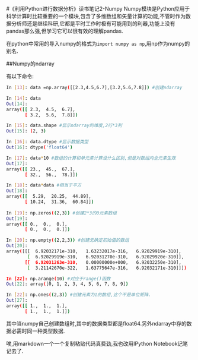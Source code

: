 #《利用Python进行数据分析》读书笔记2-Numpy
Numpy模块是Python应用于科学计算时比较重要的一个模块,包含了多维数组和矢量计算的功能,不管时作为数据分析师还是继续科研,它都是平时工作时极有可能用到的利器,功能上没有pandas那么强,但学习它可以很有效的理解pandas.

在python中常用的导入numpy的格式为`import numpy as np`,用np作为numpy的别名.

##Numpy的ndarray

有以下命令:
```bash
In [13]: data =np.array([[2.3,4.5,6.7],[3.2,5.6,7.8]]) #创建ndarray

In [14]: data
Out[14]: 
array([[ 2.3,  4.5,  6.7],
       [ 3.2,  5.6,  7.8]])

In [15]: data.shape #显示ndarray的维度,2行*3列
Out[15]: (2, 3)

In [16]: data.dtype #显示数据类型
Out[16]: dtype('float64')

In [17]: data*10 #数组的计算和单元素计算没什么区别,但是对数组内全元素生效
Out[17]: 
array([[ 23.,  45.,  67.],
       [ 32.,  56.,  78.]])

In [18]: data*data #相当于平方
Out[18]: 
array([[  5.29,  20.25,  44.89],
       [ 10.24,  31.36,  60.84]])
       
In [19]: np.zeros((2,3)) #创建2*3的0元素数组
Out[19]: 
array([[ 0.,  0.,  0.],
       [ 0.,  0.,  0.]])

In [20]: np.empty((2,2,3)) #创建无确定初始值的数组
Out[20]: 
array([[[  6.92032171e-310,   1.63232017e-316,   6.92029919e-310],
        [  6.92029919e-310,   6.92031270e-310,   6.92029920e-310]],
       [[  6.92031263e-310,   0.00000000e+000,   6.92032250e-310],
        [  3.21142670e-322,   1.63775647e-316,   6.92032171e-310]]])

In [22]: np.arange(10) #对应于range()函数
Out[22]: array([0, 1, 2, 3, 4, 5, 6, 7, 8, 9])

In [22]: np.ones((2,3)) #创建元素为1的数组,这个不是单位矩阵.
Out[27]: 
array([[ 1.,  1.,  1.],
       [ 1.,  1.,  1.]])

```

其中当numpy自己创建数组时,其中的数据类型都是float64.另外ndarray中存的数据必需时同一种类型数据.

唉,用markdown一个一个复制粘贴代码真费劲,我也改用IPython Notebook记笔记去了.




